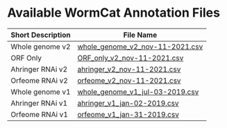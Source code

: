 # Available WormCat Annotation Files

| Short Description | File Name |
| --- | --- |
| Whole genome v2 | [whole_genome_v2_nov-11-2021.csv](https://dphiggs01.github.io/Wormcat_data/data/whole_genome_v2_nov-11-2021.csv) |
| ORF Only | [ORF_only_v2_nov-11-2021.csv](https://dphiggs01.github.io/Wormcat_data/data/ORF_only_v2_nov-11-2021.csv) |
| Ahringer RNAi v2 | [ahringer_v2_nov-11-2021.csv](https://dphiggs01.github.io/Wormcat_data/data/ahringer_v2_nov-11-2021.csv) |
| Orfeome RNAi v2 | [orfeome_v2_nov-11-2021.csv](https://dphiggs01.github.io/Wormcat_data/data/orfeome_v2_nov-11-2021.csv) |
| Whole genome v1 | [whole_genome_v1_jul-03-2019.csv](https://dphiggs01.github.io/Wormcat_data/data/whole_genome_v1_jul-03-2019.csv) |
| Ahringer RNAi v1 | [ahringer_v1_jan-02-2019.csv](https://dphiggs01.github.io/Wormcat_data/data/ahringer_v1_jan-02-2019.csv) |
| Orfeome RNAi v1 | [orfeome_v1_jan-31-2019.csv](https://dphiggs01.github.io/Wormcat_data/data/orfeome_v1_jan-31-2019.csv) |
